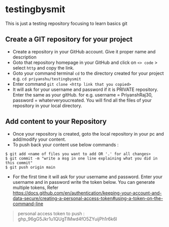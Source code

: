 # testingbysmit
This is just a testing repository focusing to learn basics git

## Create a GIT repository for your project
* Create a repository in your GitHub account. Give it proper name and description
* Goto that repository homepage in your GitHub and click on `<> code` > select `http` and copy the link.
* Goto your command terminal `cd` to the directory created for your project e.g. `cd priyanshu/testingbysmit`
* Enter command `git clone <http link that you copied>`
* It will ask for your username and password if it is PRIVATE repository. Enter the same as your gitHub. for e.g. username = PriyanshRaj30, password = whaterveryoucreated. You will find all the files of your repository in your local directory.
 
## Add content to your Repository
* Once your repository is created, goto the local repository in your pc and add/modify your content.
* To push back your content use below commands : 
```console
$ git add <name of files you want to add OR '.' for all changes>
$ git commit -m "write a msg in one line explaining what you did in this commit"
$ git push origin main
```
* For the first time it will ask for your username and password. Enter your username and in password write the token below. 
You can generate multiple tokens, Refer https://docs.github.com/en/authentication/keeping-your-account-and-data-secure/creating-a-personal-access-token#using-a-token-on-the-command-line



> personal access token to push : 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